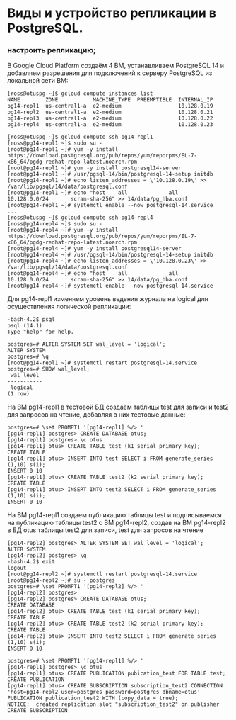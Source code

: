 # Виды и устройство репликации в PostgreSQL.
### настроить репликацию;

В Google Cloud Platform создаём 4 ВМ, устанавливаем PostgreSQL 14 и добавляем разрешения для подключений к серверу PostgreSQL из локальной сети ВМ:
```console
[ross@otuspg ~]$ gcloud compute instances list
NAME        ZONE           MACHINE_TYPE  PREEMPTIBLE  INTERNAL_IP
pg14-repl1  us-central1-a  e2-medium                  10.128.0.19
pg14-repl2  us-central1-a  e2-medium                  10.128.0.21
pg14-repl3  us-central1-a  e2-medium                  10.128.0.22
pg14-repl4  us-central1-a  e2-medium                  10.128.0.23

[ross@otuspg ~]$ gcloud compute ssh pg14-repl1
[ross@pg14-repl1 ~]$ sudo su -
[root@pg14-repl1 ~]# yum -y install https://download.postgresql.org/pub/repos/yum/reporpms/EL-7-x86_64/pgdg-redhat-repo-latest.noarch.rpm
[root@pg14-repl1 ~]# yum -y install postgresql14-server
[root@pg14-repl1 ~]# /usr/pgsql-14/bin/postgresql-14-setup initdb
[root@pg14-repl1 ~]# echo listen_addresses = \'10.128.0.19\' >> /var/lib/pgsql/14/data/postgresql.conf
[root@pg14-repl1 ~]# echo "host    all             all             10.128.0.0/24       scram-sha-256" >> 14/data/pg_hba.conf
[root@pg14-repl1 ~]# systemctl enable --now postgresql-14.service
...
[ross@otuspg ~]$ gcloud compute ssh pg14-repl4
[ross@pg14-repl4 ~]$ sudo su -
[root@pg14-repl4 ~]# yum -y install https://download.postgresql.org/pub/repos/yum/reporpms/EL-7-x86_64/pgdg-redhat-repo-latest.noarch.rpm
[root@pg14-repl4 ~]# yum -y install postgresql14-server
[root@pg14-repl4 ~]# /usr/pgsql-14/bin/postgresql-14-setup initdb
[root@pg14-repl4 ~]# echo listen_addresses = \'10.128.0.23\' >> /var/lib/pgsql/14/data/postgresql.conf
[root@pg14-repl4 ~]# echo "host    all             all             10.128.0.0/24       scram-sha-256" >> 14/data/pg_hba.conf
[root@pg14-repl4 ~]# systemctl enable --now postgresql-14.service
```
Для pg14-repl1 изменяем уровень ведения журнала на logical для осуществления логической репликации:
```console
-bash-4.2$ psql 
psql (14.1)
Type "help" for help.

postgres=# ALTER SYSTEM SET wal_level = 'logical';
ALTER SYSTEM
postgres=# \q
[root@pg14-repl1 ~]# systemctl restart postgresql-14.service
postgres=# SHOW wal_level;
 wal_level 
-----------
 logical
(1 row)
```
На ВМ pg14-repl1 в тестовой БД создаём таблицы test для записи и test2 для запросов на чтение, добавляя в них тестовые данные:
```console
postgres=# \set PROMPT1 '[pg14-repl1] %/> '
[pg14-repl1] postgres> CREATE DATABASE otus;
[pg14-repl1] postgres> \c otus
[pg14-repl1] otus> CREATE TABLE test (k1 serial primary key);
CREATE TABLE
[pg14-repl1] otus> INSERT INTO test SELECT i FROM generate_series (1,10) s(i);
INSERT 0 10
[pg14-repl1] otus> CREATE TABLE test2 (k2 serial primary key);
CREATE TABLE
[pg14-repl1] otus> INSERT INTO test2 SELECT i FROM generate_series (1,10) s(i);
INSERT 0 10
```
На ВМ pg14-repl1 создаем публикацию таблицы test и подписываемся на публикацию таблицы test2 с ВМ pg14-repl2, создав на ВМ pg14-repl2 в БД otus таблицы test2 для записи, test для запросов на чтение
```console
[pg14-repl2] postgres> ALTER SYSTEM SET wal_level = 'logical';
ALTER SYSTEM
[pg14-repl2] postgres> \q
-bash-4.2$ exit
logout
[root@pg14-repl2 ~]# systemctl restart postgresql-14.service
[root@pg14-repl2 ~]# su - postgres
postgres=# \set PROMPT1 '[pg14-repl2] %/> '
[pg14-repl2] postgres> 
[pg14-repl2] postgres> CREATE DATABASE otus;
CREATE DATABASE
[pg14-repl2] otus> CREATE TABLE test (k1 serial primary key);
CREATE TABLE
[pg14-repl2] otus> CREATE TABLE test2 (k2 serial primary key);
CREATE TABLE
[pg14-repl2] otus> INSERT INTO test2 SELECT i FROM generate_series (1,10) s(i);
INSERT 0 10

postgres=# \set PROMPT1 '[pg14-repl1] %/> '
[pg14-repl1] postgres> \c otus
[pg14-repl1] otus> CREATE PUBLICATION pubication_test FOR TABLE test;
CREATE PUBLICATION
[pg14-repl1] otus> CREATE SUBSCRIPTION subscription_test2 CONNECTION 'host=pg14-repl2 user=postgres password=postgres dbname=otus' PUBLICATION publication_test2 WITH (copy_data = true);
NOTICE:  created replication slot "subscription_test2" on publisher
CREATE SUBSCRIPTION
```

```console
```
